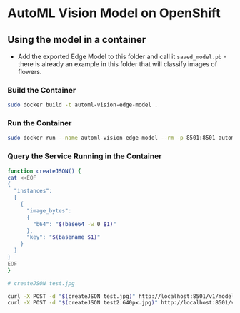 # AutoML Vision Model on OpenShift

## Using the model in a container

- Add the exported Edge Model to this folder and call it `saved_model.pb` - there is already an example in this folder that will classify images of flowers.

### Build the Container

```bash
sudo docker build -t automl-vision-edge-model .
```

### Run the Container

```bash
sudo docker run --name automl-vision-edge-model --rm -p 8501:8501 automl-vision-edge-model
```

### Query the Service Running in the Container

```bash
function createJSON() {
cat <<EOF
{
  "instances":
  [
    {
      "image_bytes":
      {
        "b64": "$(base64 -w 0 $1)"
      },
      "key": "$(basename $1)"
    }
  ]
}
EOF
}

# createJSON test.jpg

curl -X POST -d "$(createJSON test.jpg)" http://localhost:8501/v1/models/default:predict
curl -X POST -d "$(createJSON test2.640px.jpg)" http://localhost:8501/v1/models/default:predict
```
